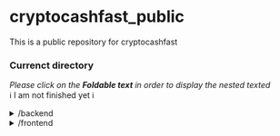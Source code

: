 # cryptocashfast_public
This is a public repository for cryptocashfast

### Currenct directory
*Please click on the **Foldable text** in order to display the nested texted*
<br />
ℹ I am not finished yet ℹ
<details>
 <summary>/backend</summary>
  <details>
    <summary>/app</summary>
    <details>
      <summary>/config</summary>
      auth.config.js
      db.config.js
    </details>
    <details>
      <summary>/controllers</summary>
      auth.controller.js
      ccf_payment.controller.js
      charges.controller.js
      checkout.controller.js
      crypto.controller.js
      invoice.controller.js
      ipn.controller.js
      notif.controller.js
      order.controller.js
      tremendous.controller.js
      user.controller.js
      fulfillment_center.controller.js
    </details>
    <details>
      <summary>/middlewares</summary>
      authJwt.js
      index.js
      verifySignUp.js
      veryXAccess.js
    </details>
    <details>
      <summary>/models</summary>
    </details>
    <details>
      <summary>/routes</summary>
    </details>
    <details>
      <summary>/utils</summary>
    </details>
  </details>
 <details>
   <summary>/node_modules</summary>
 </details>
 <p>
   .env<br />
  .gcloudignore<br />
  app.yaml<br />
  gcloudignore<br />
  package-lock.json<br />
  package.json<br />
  server.js<br />
 </p>
</details>

<details>
 <summary>/frontend</summary>
</details>
